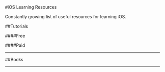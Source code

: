 #iOS Learning Resources

Constantly growing list of useful resources for learning iOS.

##Tutorials

####Free

####Paid

---

##Books

---


